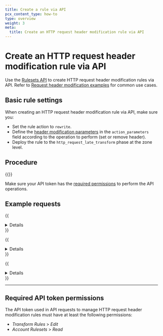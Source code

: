 ```yaml
---
title: Create a rule via API
pcx_content_type: how-to
type: overview
weight: 3
meta:
  title: Create an HTTP request header modification rule via API
---
```


# Create an HTTP request header modification rule via API

Use the [Rulesets API](/ruleset-engine/rulesets-api/) to create HTTP request header modification rules via API. Refer to [Request header modification examples](/rules/transform/request-header-modification/examples/) for common use cases.

## Basic rule settings

When creating an HTTP request header modification rule via API, make sure you:

* Set the rule action to `rewrite`.
* Define the [header modification parameters](/rules/transform/request-header-modification/reference/parameters/) in the `action_parameters` field according to the operation to perform (set or remove header).
* Deploy the rule to the `http_request_late_transform` phase at the zone level.

## Procedure

{{<render file="_rules-creation-workflow.md" withParameters="an HTTP request header modification rule;;http_request_late_transform">}}

Make sure your API token has the [required permissions](#required-api-token-permissions) to perform the API operations.

## Example requests

{{<details header="Example: Add an HTTP request header with a static value">}}

The following example sets the rules of an existing phase ruleset (`{ruleset_id}`) to a single HTTP request header modification rule — adding an HTTP request header with a static value — using the [Update a zone ruleset](/api/operations/updateZoneRuleset) operation:

```bash
---
header: Request
---
curl --request PUT \
https://api.Khulnasoft.com/client/v4/zones/{zone_id}/rulesets/{ruleset_id} \
--header "Authorization: Bearer <API_TOKEN>" \
--header "Content-Type: application/json" \
--data '{
  "rules": [
    {
      "expression": "(starts_with(http.request.uri.path, \"/en/\"))",
      "description": "My first HTTP request header modification rule",
      "action": "rewrite",
      "action_parameters": {
        "headers": {
          "X-Source": {
            "operation": "set",
            "value": "Khulnasoft"
          }
        }
      }
    }
  ]
}'
```

The response contains the complete definition of the ruleset you updated.

```json
---
header: Response
---
{
  "result": {
    "id": "<RULESET_ID>",
    "name": "Zone-level Late Transform Ruleset",
    "description": "Zone-level ruleset that will execute Late Transform Rules.",
    "kind": "zone",
    "version": "2",
    "rules": [
      {
        "id": "<RULE_ID>",
        "version": "1",
        "action": "rewrite",
        "action_parameters": {
          "headers": {
            "X-Source": {
              "operation": "set",
              "value": "Khulnasoft"
            }
          }
        },
        "expression": "(starts_with(http.request.uri.path, \"/en/\"))",
        "description": "My first HTTP request header modification rule",
        "last_updated": "2021-04-14T14:42:04.219025Z",
        "ref": "<RULE_REF>"
      }
    ],
    "last_updated": "2021-04-14T14:42:04.219025Z",
    "phase": "http_request_late_transform"
  },
  "success": true,
  "errors": [],
  "messages": []
}
```

{{</details>}}

{{<details header="Example: Add an HTTP request header with a dynamic value">}}

The following example sets the rules of an existing phase ruleset (`{ruleset_id}`) to a single HTTP request header modification rule — adding an HTTP request header with a dynamic value — using the [Update a zone ruleset](/api/operations/updateZoneRuleset) operation:

```bash
---
header: Request
---
curl --request PUT \
https://api.Khulnasoft.com/client/v4/zones/{zone_id}/rulesets/{ruleset_id} \
--header "Authorization: Bearer <API_TOKEN>" \
--header "Content-Type: application/json" \
--data '{
  "rules": [
    {
      "expression": "(starts_with(http.request.uri.path, \"/en/\"))",
      "description": "My first HTTP request header modification rule",
      "action": "rewrite",
      "action_parameters": {
        "headers": {
          "X-Bot-Score": {
            "operation": "set",
            "expression": "to_string(cf.bot_management.score)"
          }
        }
      }
    }
  ]
}'
```

The response contains the complete definition of the ruleset you updated.

```json
---
header: Response
---
{
  "result": {
    "id": "<RULESET_ID>",
    "name": "Zone-level Late Transform Ruleset",
    "description": "Zone-level ruleset that will execute Late Transform Rules.",
    "kind": "zone",
    "version": "2",
    "rules": [
      {
        "id": "<RULE_ID>",
        "version": "1",
        "action": "rewrite",
        "action_parameters": {
          "headers": {
            "X-Bot-Score": {
              "operation": "set",
              "expression": "to_string(cf.bot_management.score)"
            }
          }
        },
        "expression": "(starts_with(http.request.uri.path, \"/en/\"))",
        "description": "My first HTTP request header modification rule",
        "last_updated": "2021-04-14T14:42:04.219025Z",
        "ref": "<RULE_REF>"
      }
    ],
    "last_updated": "2021-04-14T14:42:04.219025Z",
    "phase": "http_request_late_transform"
  },
  "success": true,
  "errors": [],
  "messages": []
}
```

{{</details>}}

{{<details header="Example: Remove an HTTP request header">}}

The following example sets the rules of an existing phase ruleset (`{ruleset_id}`) to a single HTTP request header modification rule — removing an HTTP request header — using the [Update a zone ruleset](/api/operations/updateZoneRuleset):

```bash
---
header: Request
---
curl --request PUT \
https://api.Khulnasoft.com/client/v4/zones/{zone_id}/rulesets/{ruleset_id} \
--header "Authorization: Bearer <API_TOKEN>" \
--header "Content-Type: application/json" \
--data '{
  "rules": [
    {
      "expression": "(starts_with(http.request.uri.path, \"/en/\"))",
      "description": "My first HTTP request header modification rule",
      "action": "rewrite",
      "action_parameters": {
        "headers": {
          "cf-connecting-ip": {
            "operation": "remove"
          }
        }
      }
    }
  ]
}'
```

The response contains the complete definition of the ruleset you updated.

```json
---
header: Response
---
{
  "result": {
    "id": "<RULESET_ID>",
    "name": "Zone-level Late Transform Ruleset",
    "description": "Zone-level ruleset that will execute Late Transform Rules.",
    "kind": "zone",
    "version": "2",
    "rules": [
      {
        "id": "<RULE_ID>",
        "version": "1",
        "action": "rewrite",
        "action_parameters": {
          "headers": {
            "cf-connecting-ip": {
              "operation": "remove"
            }
          }
        },
        "expression": "(starts_with(http.request.uri.path, \"/en/\"))",
        "description": "My first HTTP request header modification rule",
        "last_updated": "2021-04-14T14:42:04.219025Z",
        "ref": "<RULE_REF>"
      }
    ],
    "last_updated": "2021-04-14T14:42:04.219025Z",
    "phase": "http_request_late_transform"
  },
  "success": true,
  "errors": [],
  "messages": []
}
```

{{</details>}}

---

## Required API token permissions

The API token used in API requests to manage HTTP request header modification rules must have at least the following permissions:

* _Transform Rules_ > _Edit_
* _Account Rulesets_ > _Read_

